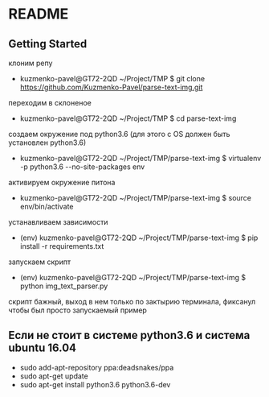 README
==================

Getting Started
---------------

клоним репу
- kuzmenko-pavel@GT72-2QD ~/Project/TMP $ git clone https://github.com/Kuzmenko-Pavel/parse-text-img.git

переходим в склоненое
- kuzmenko-pavel@GT72-2QD ~/Project/TMP $ cd parse-text-img

создаем окружение под python3.6 (для этого с OS должен быть установлен python3.6)
- kuzmenko-pavel@GT72-2QD ~/Project/TMP/parse-text-img $ virtualenv -p python3.6 --no-site-packages env

активируем окружение питона
- kuzmenko-pavel@GT72-2QD ~/Project/TMP/parse-text-img $ source env/bin/activate

устанавливаем зависимости
- (env) kuzmenko-pavel@GT72-2QD ~/Project/TMP/parse-text-img $ pip install -r requirements.txt 

запускаем скрипт
- (env) kuzmenko-pavel@GT72-2QD ~/Project/TMP/parse-text-img $ python img_text_parser.py

скрипт бажный, выход в нем только по зактырию терминала, фиксанул чтобы был просто запускаемый пример

Если не стоит в системе python3.6 и система ubuntu 16.04
---------------
- sudo add-apt-repository ppa:deadsnakes/ppa
- sudo apt-get update
- sudo apt-get install python3.6 python3.6-dev